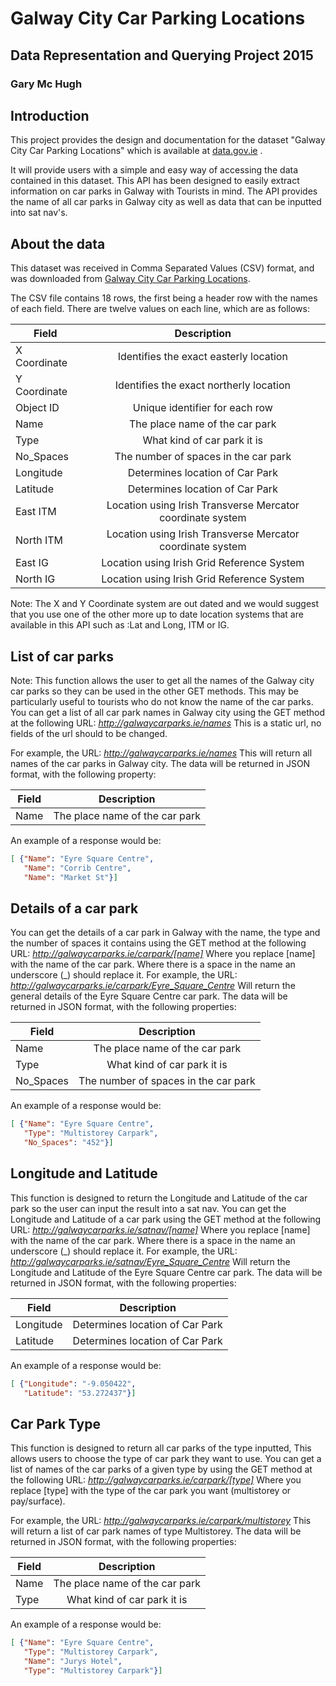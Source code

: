 # Galway City Car Parking Locations
## Data Representation and Querying Project 2015
### Gary Mc Hugh

## Introduction
This project provides the design and documentation for the dataset "Galway City Car Parking Locations" which is available at [data.gov.ie](http://data.gov.ie) . 

It will provide users with a simple and easy way of accessing the data contained in this dataset. This API has been designed to easily extract information on car parks in Galway with Tourists in mind. The API provides the name of all car parks in Galway city as well as data that can be inputted into sat nav's.

## About the data
This dataset was received in Comma Separated Values (CSV) format, and was downloaded from [Galway City Car Parking Locations](https://data.gov.ie/dataset/galway-city-car-parking-locations/resource/154ab6f1-fa1e-454a-915d-18c561b75614).

The CSV file contains 18 rows, the first being a header row with the names of each field.
There are twelve values on each line, which are as follows:

| Field         | Description                                                 |
| ------------- |:-----------------------------------------------------------:|
| X Coordinate  | Identifies the exact easterly location                      |
| Y Coordinate  | Identifies the exact northerly location                     |
| Object ID     | Unique identifier for each row                              |
| Name          | The place name of the car park                              |
| Type          | What kind of car park it is                                 |
| No_Spaces     | The number of spaces in the car park                        |
| Longitude     | Determines location of Car Park                             |
| Latitude      | Determines location of Car Park                             |
| East ITM      | Location using Irish Transverse Mercator coordinate system  |
| North ITM     | Location using Irish Transverse Mercator coordinate system  |
| East IG       | Location using Irish Grid Reference System                  |
| North IG      | Location using Irish Grid Reference System                  |

Note: The X and Y Coordinate system are out dated and we would suggest that you use one of the other more up to date location systems that are available in this API such as :Lat and Long, ITM or IG.

## List of car parks
Note: This function allows the user to get all the names of the Galway city car parks so they can be used in the other GET methods. This may be particularly useful to tourists who do not know the name of the car parks.
You can get a list of all car park names in Galway city using the GET method at the following URL:
*http://galwaycarparks.ie/names*
This is a static url, no fields of the url should to be changed.

For example, the URL:
*http://galwaycarparks.ie/names*
This will return all names of the car parks in Galway city.
The data will be returned in JSON format, with the following property:

| Field         | Description                                                 |
| ------------- |:-----------------------------------------------------------:|
| Name          | The place name of the car park                              |

An example of a response would be:
```JSON
[ {"Name": "Eyre Square Centre", 
   "Name": "Corrib Centre",
   "Name": "Market St"}]
```

## Details of a car park
You can get the details of a car park in Galway with the name, the type and the number of spaces it contains using the GET method at the following URL:
*http://galwaycarparks.ie/carpark/[name]*
Where you replace [name] with the name of the car park. Where there is a space in the name an underscore (_) should replace it.
For example, the URL:
*http://galwaycarparks.ie/carpark/Eyre_Square_Centre*
Will return the general details of the Eyre Square Centre car park.
The data will be returned in JSON format, with the following properties:

| Field         | Description                                                 |
| ------------- |:-----------------------------------------------------------:|
| Name          | The place name of the car park                              |
| Type          | What kind of car park it is                                 |
| No_Spaces     | The number of spaces in the car park                        |

An example of a response would be:
```JSON
[ {"Name": "Eyre Square Centre", 
   "Type": "Multistorey Carpark",
   "No_Spaces": "452"}]
```

## Longitude and Latitude
This function is designed to return the Longitude and Latitude of the car park so the user can input the result into a sat nav.
You can get the Longitude and Latitude of a car park using the GET method at the following URL:
*http://galwaycarparks.ie/satnav/[name]*
Where you replace [name] with the name of the car park. Where there is a space in the name an underscore (_) should replace it.
For example, the URL:
*http://galwaycarparks.ie/satnav/Eyre_Square_Centre*
Will return the Longitude and Latitude of the Eyre Square Centre car park.
The data will be returned in JSON format, with the following properties:

| Field         | Description                                                 |
| ------------- |:-----------------------------------------------------------:|
| Longitude     | Determines location of Car Park                             |
| Latitude      | Determines location of Car Park                             |

An example of a response would be:
```JSON
[ {"Longitude": "-9.050422", 
   "Latitude": "53.272437"}]
```

## Car Park Type
This function is designed to return all car parks of the type inputted, This allows users to choose the type of car park they want to use.
You can get a list of names of the car parks of a given type by using the GET method at the following URL:
*http://galwaycarparks.ie/carpark/[type]*
Where you replace [type] with the type of the car park you want (multistorey or pay/surface).

For example, the URL:
*http://galwaycarparks.ie/carpark/multistorey*
This will return a list of car park names of type Multistorey.
The data will be returned in JSON format, with the following properties:

| Field         | Description                                                 |
| ------------- |:-----------------------------------------------------------:|
| Name          | The place name of the car park                              |
| Type          | What kind of car park it is                                 |

An example of a response would be:
```JSON
[ {"Name": "Eyre Square Centre", 
   "Type": "Multistorey Carpark",
   "Name": "Jurys Hotel", 
   "Type": "Multistorey Carpark"}]
```
